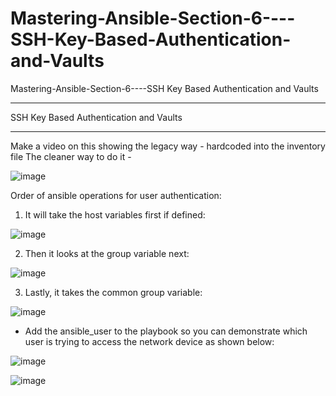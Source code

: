 # Mastering-Ansible-Section-6----SSH-Key-Based-Authentication-and-Vaults
Mastering-Ansible-Section-6----SSH Key Based Authentication and Vaults


**** 
SSH Key Based Authentication and Vaults
****

Make a video on this showing the legacy way - hardcoded into the inventory file
The cleaner way to do it - 


![image](https://github.com/bowlercbtlabs/Mastering-Ansible-Section-6----SSH-Key-Based-Authentication-and-Vaults/assets/120626722/c4fed499-6b59-40a3-9c6c-a97747560ccc)



Order of ansible operations for user authentication:

1) It will take the host variables first if defined:

![image](https://github.com/bowlercbtlabs/Mastering-Ansible-Section-6----SSH-Key-Based-Authentication-and-Vaults/assets/120626722/25803e1e-75c0-4804-8e3e-00f2d5e5fe77)

2) Then it looks at the group variable next:

![image](https://github.com/bowlercbtlabs/Mastering-Ansible-Section-6----SSH-Key-Based-Authentication-and-Vaults/assets/120626722/8968e2da-3b04-4966-b786-b7bddc233cf7)


3) Lastly, it takes the common group variable:

![image](https://github.com/bowlercbtlabs/Mastering-Ansible-Section-6----SSH-Key-Based-Authentication-and-Vaults/assets/120626722/f53e71d2-b150-42cb-952d-daa7df3ede8d)

- Add the ansible_user to the playbook so you can demonstrate which user is trying to access the network device as shown below:

![image](https://github.com/bowlercbtlabs/Mastering-Ansible-Section-6----SSH-Key-Based-Authentication-and-Vaults/assets/120626722/14f69d6e-faef-44bf-ade6-25d71f76e20e)

![image](https://github.com/bowlercbtlabs/Mastering-Ansible-Section-6----SSH-Key-Based-Authentication-and-Vaults/assets/120626722/2fffba23-39f8-42a5-8bec-ea221eb19a1f)

